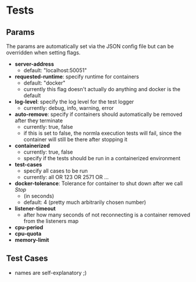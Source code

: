 # Tests

## Params
The params are automatically set via the JSON config file but can be overridden when setting flags.
- **server-address**
  - default: "localhost:50051"
- **requested-runtime**: specify runtime for containers
  - default: "docker"
  - currently this flag doesn't actually do anything and docker is the default
- **log-level**: specify the log level for the test logger
  - currently: debug, info, warning, error
- **auto-remove**: specify if containers should automatically be removed after they terminate
  - currently: true, false 
  - if this is set to false, the normla execution tests will fail, since the container will still be there after stopping it
- **containerized**
  - currently: true, false
  - specify if the tests should be run in a containerized environment
- **test-cases**
  - specify all cases to be run
  - currently: all OR 123 OR 2571 OR ...
- **docker-tolerance**: Tolerance for container to shut down after we call *Stop* 
  - (in seconds)
  - default: 4 (pretty much arbitrarily chosen number)
- **listener-timeout**
  - after how many seconds of not reconnecting is a container removed from the listeners map
- **cpu-period**
- **cpu-quota**
- **memory-limit**

## Test Cases

- names are self-explanatory ;)